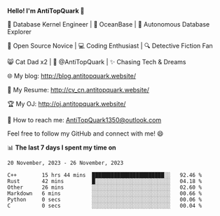 
**Hello! I'm AntiTopQuark 👋**

🔧 Database Kernel Engineer | 🌊 OceanBase | 🤖 Autonomous Database Explorer

🌱 Open Source Novice | 💻 Coding Enthusiast | 🔍 Detective Fiction Fan

😸 Cat Dad x2 | 🎉 @AntiTopQuark | ✨ Chasing Tech & Dreams

🌐 My blog: http://blog.antitopquark.website/

📄 My Resume: http://cv_cn.antitopquark.website/

🏆 My OJ: http://oj.antitopquark.website/

📧 How to reach me: AntiTopQuark1350@outlook.com

Feel free to follow my GitHub and connect with me! 😄

📊 **The last 7 days I spent my time on** 

<!--START_SECTION:waka-->
```text
20 November, 2023 - 26 November, 2023

C++        15 hrs 44 mins  ███████████████████████░░   92.46 % 
Rust       42 mins         █░░░░░░░░░░░░░░░░░░░░░░░░   04.18 % 
Other      26 mins         ░░░░░░░░░░░░░░░░░░░░░░░░░   02.60 % 
Markdown   6 mins          ░░░░░░░░░░░░░░░░░░░░░░░░░   00.66 % 
Python     0 secs          ░░░░░░░░░░░░░░░░░░░░░░░░░   00.06 % 
C          0 secs          ░░░░░░░░░░░░░░░░░░░░░░░░░   00.04 %
```
<!--END_SECTION:waka-->


